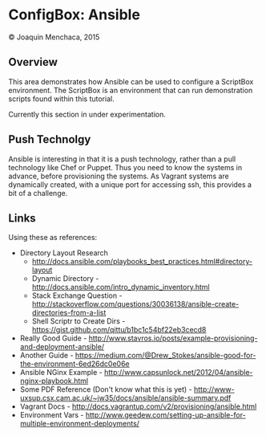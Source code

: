 # ConfigBox: Ansible

© Joaquin Menchaca, 2015

## Overview

This area demonstrates how Ansible can be used to configure a ScriptBox environment.  The ScriptBox is an environment that can run demonstration scripts found within this tutorial.

Currently this section in under experimentation.

## Push Technolgy

Ansible is interesting in that it is a push technology, rather than a pull technology like Chef or Puppet.  Thus you need to know the systems in advance, before provisioning the systems.  As Vagrant systems are dynamically created, with a unique port for accessing ssh, this provides a bit of a challenge.

## Links

Using these as references:

* Directory Layout Research
  - http://docs.ansible.com/playbooks_best_practices.html#directory-layout
  - Dynamic Directory - http://docs.ansible.com/intro_dynamic_inventory.html
  - Stack Exchange Question - http://stackoverflow.com/questions/30036138/ansible-create-directories-from-a-list
  - Shell Scriptr to Create Dirs - https://gist.github.com/qittu/b1bc1c54bf22eb3cecd8
* Really Good Guide - http://www.stavros.io/posts/example-provisioning-and-deployment-ansible/
* Another Guide - https://medium.com/@Drew_Stokes/ansible-good-for-the-environment-6ed26dc0e06e
* Ansible NGinx Example - http://www.capsunlock.net/2012/04/ansible-nginx-playbook.html
* Some PDF Reference (Don't know what this is yet) - http://www-uxsup.csx.cam.ac.uk/~jw35/docs/ansible/ansible-summary.pdf
* Vagrant Docs - http://docs.vagrantup.com/v2/provisioning/ansible.html
* Environment Vars - http://www.geedew.com/setting-up-ansible-for-multiple-environment-deployments/
